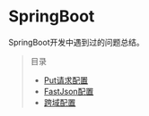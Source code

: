 # SpringBoot

SpringBoot开发中遇到过的问题总结。

> 目录
> * [Put请求配置](../springboot/put-config.md)
> * [FastJson配置](../springboot/fastjson-config.md)
> * [跨域配置](../springboot/cors-config.md)